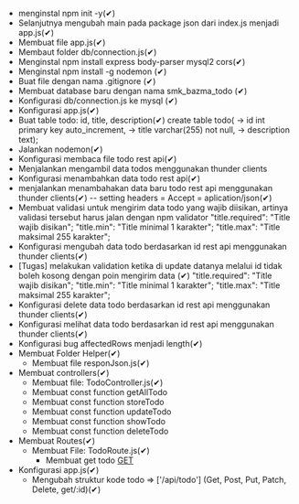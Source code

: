 - menginstal npm init -y(✔)
- Selanjutnya mengubah main pada package json dari index.js menjadi app.js(✔)
- Membuat file app.js(✔)
- Membaut folder db/connection.js(✔)
- Menginstal npm install express body-parser mysql2 cors(✔)
- Menginstal npm install -g nodemon (✔)
- Buat file dengan nama .gitignore (✔)
- Membuat database baru dengan nama smk_bazma_todo (✔)
- Konfigurasi db/connection.js ke mysql (✔)
- Konfigurasi app.js(✔)
- Buat table todo: id, title, description(✔)
     create table todo(
    -> id int primary key auto_increment,
    -> title varchar(255) not null,
    -> description text); 
- Jalankan nodemon(✔)
- Konfigurasi membaca file todo rest api(✔)
- Menjalankan mengambil data todos menggunakan thunder clients
- Konfigurasi menambahkan data todo rest api(✔)
- menjalankan menambahakan data baru todo rest api menggunakan thunder clients(✔)
    -- setting headers = Accept = aplication/json(✔)
- Membuat validasi untuk mengirim data todo yang wajib diisikan, artinya validasi tersebut harus jalan dengan npm validator
    "title.required": "Title wajib disikan";
    "title.min": "Title minimal  1 karakter";
    "title.max": "Title  maksimal 255 karakter";
- Konfigurasi mengubah data todo berdasarkan id rest api menggunakan thunder clients(✔)
- [Tugas] melakukan validation ketika di update datanya melalui id tidak boleh kosong dengan poin mengirim data (✔)
    "title.required": "Title wajib disikan";
    "title.min": "Title minimal  1 karakter";
    "title.max": "Title  maksimal 255 karakter";
- Konfigurasi delete data todo berdasarkan id rest api menggunakan thunder clients(✔)
- Konfigurasi melihat data todo berdasarkan id rest api menggunakan  thunder clients(✔)
- Konfigurasi bug affectedRows menjadi length(✔)
- Membuat Folder Helper(✔)
    - Membuat file responJson.js(✔)
- Membuat controllers(✔)
    - Membuat file: TodoController.js(✔)
    - Membuat const function getAllTodo
    - Membuat const function storeTodo
    - Membuat const function updateTodo
    - Membuat const function showTodo
    - Membuat const function deleteTodo
- Membuat Routes(✔)
    - Membuat File: TodoRoute.js(✔)
        - Membuat get todo [GET](✔)
- Konfigurasi app.js(✔)
    - Mengubah struktur kode todo => ['/api/todo'] (Get, Post, Put, Patch, Delete, get/:id)(✔)